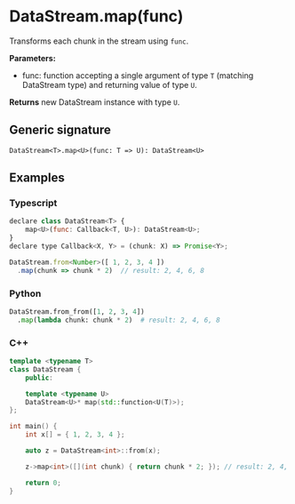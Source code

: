 # DataStream.map(func)

Transforms each chunk in the stream using `func`.

**Parameters:**
- func: function accepting a single argument of type `T` (matching DataStream
  type) and returning value of type `U`.

**Returns** new DataStream instance with type `U`.

## Generic signature

```
DataStream<T>.map<U>(func: T => U): DataStream<U>
```

## Examples

### Typescript

```js
declare class DataStream<T> {
    map<U>(func: Callback<T, U>): DataStream<U>;
}
declare type Callback<X, Y> = (chunk: X) => Promise<Y>;

DataStream.from<Number>([ 1, 2, 3, 4 ])
  .map(chunk => chunk * 2)  // result: 2, 4, 6, 8
```

### Python

```python
DataStream.from_from([1, 2, 3, 4])
  .map(lambda chunk: chunk * 2)  # result: 2, 4, 6, 8
```

### C++

```c++
template <typename T>
class DataStream {
    public:

    template <typename U>
    DataStream<U>* map(std::function<U(T)>);
};

int main() {
    int x[] = { 1, 2, 3, 4 };

    auto z = DataStream<int>::from(x);

    z->map<int>([](int chunk) { return chunk * 2; }); // result: 2, 4, 6, 8

    return 0;
}
```
